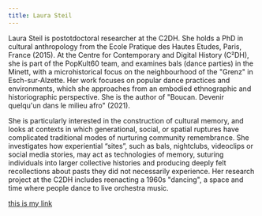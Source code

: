 ```yaml
--- 
title: Laura Steil
---
```


Laura Steil is postotdoctoral researcher at the C2DH. She holds a PhD in cultural anthropology from the Ecole Pratique des Hautes Etudes, Paris, France (2015). At the Centre for Contemporary and Digital History (C²DH), she is part of the PopKult60 team, and examines bals (dance parties) in the Minett, with a microhistorical focus on the neighbourhood of the "Grenz" in Esch-sur-Alzette. Her work focuses on popular dance practices and environments, which she approaches from an embodied ethnographic and historiographic perspective. She is the author of "Boucan. Devenir quelqu'un dans le milieu afro" (2021).

She is particularly interested in the construction of cultural memory, and looks at contexts in which generational, social, or spatial ruptures have complicated traditional modes of nurturing community remembrance. She investigates how experiential “sites”, such as bals, nightclubs, videoclips or social media stories, may act as technologies of memory, suturing individuals into larger collective histories and producing deeply felt recollections about pasts they did not necessarily experience. Her research project at the C2DH includes reenacting a 1960s "dancing", a space and time where people dance to live orchestra music.

[this is my link](https://www.c2dh.uni.lu/de/people/laura-steil)

